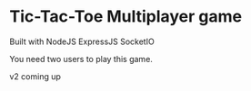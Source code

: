 # Tic-Tac-Toe Multiplayer game

Built with NodeJS ExpressJS SocketIO

You need two users to play this game.

v2 coming up
